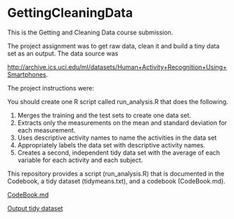# GettingCleaningData

This is the Getting and Cleaning Data course submission.

The project assignment was to get raw data, clean it and build a tiny data set as an output. The data source was 

http://archive.ics.uci.edu/ml/datasets/Human+Activity+Recognition+Using+Smartphones.

The project instructions were:

You should create one R script called run_analysis.R that does the following.

1. Merges the training and the test sets to create one data set.
2. Extracts only the measurements on the mean and standard deviation for each measurement.
3. Uses descriptive activity names to name the activities in the data set
4. Appropriately labels the data set with descriptive activity names.
5. Creates a second, independent tidy data set with the average of each variable for each activity and each subject.

This repository provides a script (run_analysis.R) that is documented in the Codebook, a tidy dataset (tidymeans.txt), and a codebook (CodeBook.md).

[CodeBook.md](https://github.com/ericandbeethoven/GettingCleaningData/blob/master/CodeBook.md)

[Output tidy dataset](https://github.com/ericandbeethoven/GettingCleaningData/blob/master/tidymeans.txt)

